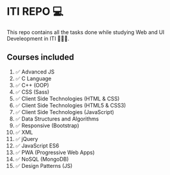 # ITI REPO 💻

This repo contains all the tasks done while studying Web and UI Develeopment in ITI 👩🏻‍💻.

## Courses included

1. ✅ Advanced JS
2. ✅ C Language
3. ✅ C++ (OOP)
4. ✅ CSS (Sass)
5. ✅ Client Side Technologies (HTML & CSS)
6. ✅ Client Side Technologies (HTML5 & CSS3)
7. ✅ Client Side Technologies (JavaScript)
8. ✅ Data Structures and Algorithms
9. ✅ Responsive (Bootstrap)
10. ✅ XML
11. ✅ jQuery
12. ✅ JavaScript ES6
13. ✅ PWA (Progressive Web Apps)
14. ✅ NoSQL (MongoDB)
15. ✅ Design Patterns (JS)
